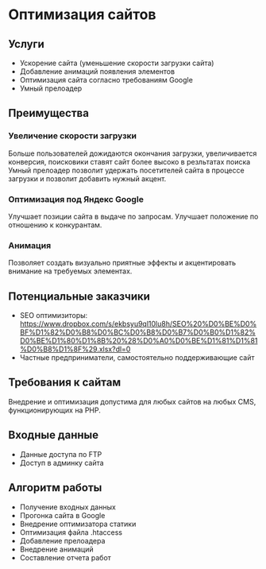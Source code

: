 # Оптимизация сайтов



## Услуги
- Ускорение сайта (уменьшение скорости загрузки сайта)
- Добавление анимаций появления элементов
- Оптимизация сайта согласно требованиям Google
- Умный прелоадер



## Преимущества

### Увеличение скорости загрузки
Больше пользователей дожидаются окончания загрузки, увеличивается конверсия, поисковики ставят сайт более высоко в резльтатах поиска
Умный прелоадер позволит удержать посетителей сайта в процессе загрузки и позволит добавить нужный акцент.

### Оптимизация под Яндекс Google
Улучшает позиции сайта в выдаче по запросам. Улучшает положение по отношению к конкурантам.

### Анимация
Позволяет создать визуально приятные эффекты и акцентировать внимание на требуемых элементах.



## Потенциальные заказчики
- SEO оптимизиторы: https://www.dropbox.com/s/ekbsyu9ql10lu8h/SEO%20%D0%BE%D0%BF%D1%82%D0%B8%D0%BC%D0%B8%D0%B7%D0%B0%D1%82%D0%BE%D1%80%D1%8B%20%28%D0%A0%D0%BE%D1%81%D1%81%D0%B8%D1%8F%29.xlsx?dl=0
- Частные предприниматели, самостоятельно поддерживающие сайт



## Требования к сайтам
Внедрение и оптимизация допустима для любых сайтов на любых CMS, функционирующих на PHP.



## Входные данные
- Данные доступа по FTP
- Доступ в админку сайта



## Алгоритм работы
- Получение входных данных
- Прогонка сайта в Google
- Внедрение оптимизатора статики
- Оптимизация файла .htaccess
- Добавление прелоадера
- Внедрение анимаций
- Составление отчета работ



